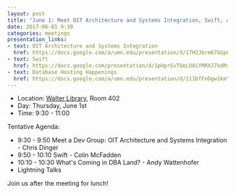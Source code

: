 ```yaml
---
layout: post
title: "June 1: Meet OIT Architecture and Systems Integration, Swift, and Happenings in DBA Land"
date: 2017-06-01 9:30
categories: meetings
presentation_links:
- text: OIT Architecture and Systems Integration
  href: https://docs.google.com/a/umn.edu/presentation/d/17H2J6rm67GGpGMj1hDVQMKk8hle6BqvrinqY7sLP8IA
- text: Swift
  href: https://docs.google.com/presentation/d/1pHprGvTQeLO8iYMRXJ7kdMrISfOub9sYztGVtboxOHQ/edit?usp=sharing
- text: Database Hosting Happenings
  href: https://docs.google.com/a/umn.edu/presentation/d/111bfFnDgw1kmYXU-FC-SodjTjqINeXN51b4N7CiMuFg/edit?usp=sharing
---
```


- Location: [Walter Library](http://campusmaps.umn.edu/tc/map.php?building=042), Room 402
- Day: Thursday, June 1st
- Time: 9:30 - 11:00

Tentative Agenda:

- 9:30 - 9:50 Meet a Dev Group: OIT Architecture and Systems Integration - Chris Dinger
- 9:50 - 10:10 Swift - Colin McFadden
- 10:10 - 10:30 What's Coming in DBA Land? - Andy Wattenhofer
- Lightning Talks

 Join us after the meeting for lunch!
